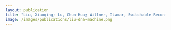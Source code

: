 ```yaml
---
layout: publication
title: "Liu, Xiaoqing; Lu, Chun-Hua; Willner, Itamar, Switchable Reconfiguration of Nucleic Acid Nanostructures by Stimuli-Responsive DNA Machines. Accounts of Chemical Research 2014, 47 (6), 1673."
image: /images/publications/liu-dna-machine.png
---
```


